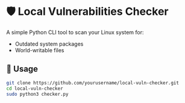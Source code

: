# 🛡 Local Vulnerabilities Checker

A simple Python CLI tool to scan your Linux system for:
- Outdated system packages
- World-writable files

## 🚀 Usage
```bash
git clone https://github.com/yourusername/local-vuln-checker.git
cd local-vuln-checker
sudo python3 checker.py

